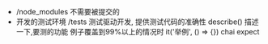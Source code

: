 - /node_modules 不需要被提交的
- 开发的测试环境 /tests 测试驱动开发, 提供测试代码的准确性
  describe() 描述一下,要测的功能
  例子覆盖到99%以上的情况时
  it('举例', () => {})
  chai expect 
